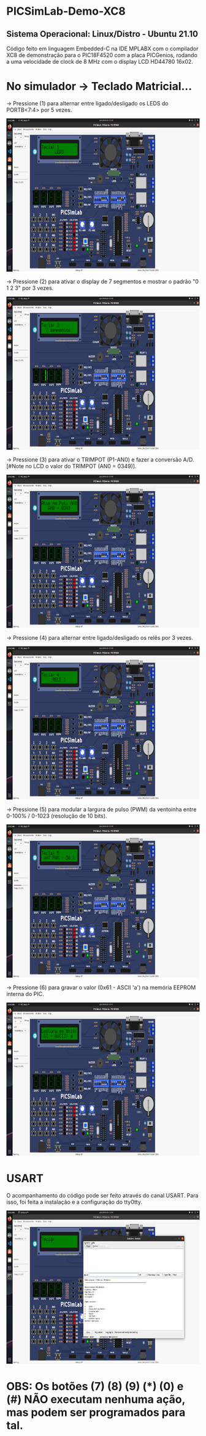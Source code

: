 # PICSimLab-Demo-XC8

## Sistema Operacional: Linux/Distro - Ubuntu 21.10

Código feito em linguagem Embedded-C na IDE MPLABX com o compilador XC8 de demonstração para o PIC18F4520 com a placa PICGenios, rodando a uma velocidade de clock de 8 MHz com o display LCD HD44780 16x02. 

# No simulador -> Teclado Matricial...

-> Pressione (1) para alternar entre ligado/desligado os LEDS do PORTB<7:4> por 5 vezes.

<img src="botao-1.png" width="700" height="400">

-> Pressione (2) para ativar o display de 7 segmentos e mostrar o padrão "0 1 2 3" por 3 vezes.

<img src="botao-2.png" width="700" height="400">

-> Pressione (3) para ativar o TRIMPOT (P1-AN0) e fazer a conversão A/D. [#Note no LCD o valor do TRIMPOT (AN0 = 0349)].

<img src="botao-3.png" width="700" height="400">

-> Pressione (4) para alternar entre ligado/desligado os relês por 3 vezes.

<img src="botao-4.png" width="700" height="400">

-> Pressione (5) para modular a largura de pulso (PWM) da ventoinha entre 0-100% / 0-1023 (resolução de 10 bits).

<img src="botao-5.png" width="700" height="400">

-> Pressione (6) para gravar o valor (0x61 - ASCII 'a') na memória EEPROM interna do PIC.

<img src="botao-6.png" width="700" height="400">

# USART

O acompanhamento do código pode ser feito através do canal USART. Para isso, foi feita a instalação e a configuração do tty0tty.

<img src="usart.png" width="700" height="400">

# OBS: Os botões (7) (8) (9) (*) (0) e (#) NÃO executam nenhuma ação, mas podem ser programados para tal.
